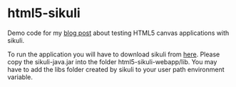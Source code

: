 html5-sikuli
============

Demo code for my [blog post](http://martinsdeveloperworld.wordpress.com/2013/11/04/testing-html5-canvas-applications-with-sikuli-and-arquillian/) about testing HTML5 canvas applications with sikuli.

To run the application you will have to download sikuli from [here](http://www.sikuli.org/download.html). Please copy the sikuli-java.jar into the folder html5-sikuli-webapp/lib. You 
may have to add the libs folder created by sikuli to your user path environment variable.
